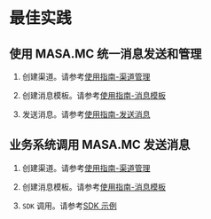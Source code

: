 # 最佳实践

## 使用 MASA.MC 统一消息发送和管理

1. 创建渠道。请参考[使用指南-渠道管理](stack/mc/use-guide/channel)
   
2. 创建消息模板。请参考[使用指南-消息模板](stack/mc/use-guide/message-template)
   
3. 发送消息。请参考[使用指南-发送消息](stack/mc/use-guide/send-message)

## 业务系统调用 MASA.MC 发送消息

1. 创建渠道。请参考[使用指南-渠道管理](stack/mc/use-guide/channel)
   
2. 创建消息模板。请参考[使用指南-消息模板](stack/mc/use-guide/send-message)
   
3. `SDK` 调用。请参考[SDK 示例](stack/mc/sdk-instance)
